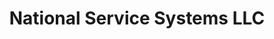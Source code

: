 ---
title: "National Service Systems LLC"
url: /fort-worth/national-service-systems-llc/
shop: car repair
---